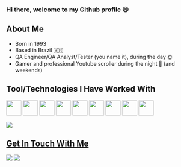 ### Hi there, welcome to my Github profile 😄

## About Me

- Born in 1993
- Based in Brazil 🇧🇷
- QA Engineer/QA Analyst/Tester (you name it), during the day 🌞
- Gamer and professional Youtube scroller during the night 🌙 (and weekends)




## Tool/Technologies I Have Worked With

<img loading="lazy" src="https://cdn.jsdelivr.net/gh/devicons/devicon/icons/git/git-plain-wordmark.svg" width="40" height="40"/> <img loading="lazy" src="https://cdn.jsdelivr.net/gh/devicons/devicon/icons/jira/jira-original-wordmark.svg" width="40" height="40"/> <img loading="lazy" src="https://cdn.jsdelivr.net/gh/devicons/devicon/icons/python/python-original-wordmark.svg" width="40" height="40"/> <img loading="lazy" src="https://cdn.jsdelivr.net/gh/devicons/devicon/icons/java/java-original-wordmark.svg" width="40" height="40"/> <img loading="lazy" src="https://cdn.jsdelivr.net/gh/devicons/devicon/icons/javascript/javascript-original.svg" width="40" height="40"/> <img loading="lazy" src="https://cdn.jsdelivr.net/gh/devicons/devicon/icons/ruby/ruby-plain-wordmark.svg" width="40" height="40"/> <img loading="lazy" src="https://cdn.jsdelivr.net/gh/devicons/devicon/icons/docker/docker-plain-wordmark.svg" width="40" height="40"/> <img loading="lazy" src="https://cdn.jsdelivr.net/gh/devicons/devicon/icons/cucumber/cucumber-plain-wordmark.svg" width="40" height="40"/> <img loading="lazy" src="https://cdn.jsdelivr.net/gh/devicons/devicon/icons/selenium/selenium-original.svg" width="40" height="40"/>

<div>
<a href="https://github.com/BrunoFBarbosa">
<img loading="lazy" src="https://github-readme-stats.vercel.app/api/top-langs/?username=BrunoFBarbosa&layout=compact&langs_count=7&theme=dracula&card_width=395"/>
</div>

## Get In Touch With Me

<div>
<a href = "mailto:contato@brunofbarbosa@outlook.com.br"><img loading="lazy" src="https://img.shields.io/badge/Outlook-0078D4?style=for-the-badge&logo=microsoftoutlook&logoColor=white" target="_blank"></a>
<a href="https://www.linkedin.com/in/bruno-barbosa-0046aab1/" target="_blank"><img loading="lazy" src="https://img.shields.io/badge/-LinkedIn-%230077B5?style=for-the-badge&logo=linkedin&logoColor=white" target="_blank"></a>   
</div>
<!--
**BrunoFBarbosa/BrunoFBarbosa** is a ✨ _special_ ✨ repository because its `README.md` (this file) appears on your GitHub profile.

Here are some ideas to get you started:

- 🔭 I’m currently working on ...
- 🌱 I’m currently learning ...
- 👯 I’m looking to collaborate on ...
- 🤔 I’m looking for help with ...
- 💬 Ask me about ...
- 📫 How to reach me: ...
- 😄 Pronouns: ...
- ⚡ Fun fact: ...
-->
